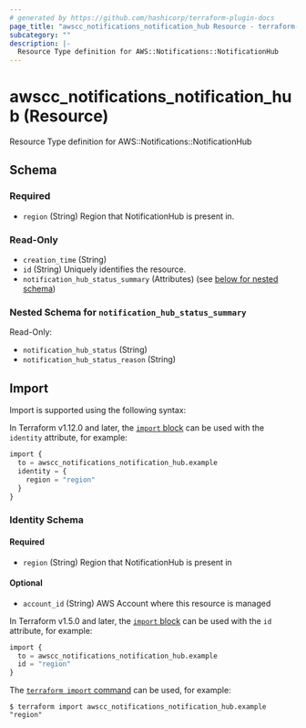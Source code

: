 ```yaml
---
# generated by https://github.com/hashicorp/terraform-plugin-docs
page_title: "awscc_notifications_notification_hub Resource - terraform-provider-awscc"
subcategory: ""
description: |-
  Resource Type definition for AWS::Notifications::NotificationHub
---
```


# awscc_notifications_notification_hub (Resource)

Resource Type definition for AWS::Notifications::NotificationHub



<!-- schema generated by tfplugindocs -->
## Schema

### Required

- `region` (String) Region that NotificationHub is present in.

### Read-Only

- `creation_time` (String)
- `id` (String) Uniquely identifies the resource.
- `notification_hub_status_summary` (Attributes) (see [below for nested schema](#nestedatt--notification_hub_status_summary))

<a id="nestedatt--notification_hub_status_summary"></a>
### Nested Schema for `notification_hub_status_summary`

Read-Only:

- `notification_hub_status` (String)
- `notification_hub_status_reason` (String)

## Import

Import is supported using the following syntax:

In Terraform v1.12.0 and later, the [`import` block](https://developer.hashicorp.com/terraform/language/import) can be used with the `identity` attribute, for example:

```terraform
import {
  to = awscc_notifications_notification_hub.example
  identity = {
    region = "region"
  }
}
```

<!-- schema generated by tfplugindocs -->
### Identity Schema

#### Required

- `region` (String) Region that NotificationHub is present in

#### Optional

- `account_id` (String) AWS Account where this resource is managed

In Terraform v1.5.0 and later, the [`import` block](https://developer.hashicorp.com/terraform/language/import) can be used with the `id` attribute, for example:

```terraform
import {
  to = awscc_notifications_notification_hub.example
  id = "region"
}
```

The [`terraform import` command](https://developer.hashicorp.com/terraform/cli/commands/import) can be used, for example:

```shell
$ terraform import awscc_notifications_notification_hub.example "region"
```
